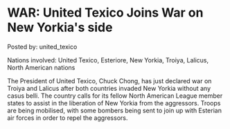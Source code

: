 # WAR: United Texico Joins War on New Yorkia's side

Posted by: united_texico

Nations involved: United Texico, Esteriore, New Yorkia, Troiya, Lalicus, North American nations

The President of United Texico, Chuck Chong, has just declared war on Troiya and Lalicus after both countries invaded New Yorkia without any casus belli. The country calls for its fellow North American League member states to assist in the liberation of New Yorkia from the aggressors. Troops are being mobilised, with some bombers being sent to join up with Esterian air forces in order to repel the aggressors.